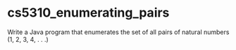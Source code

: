 # cs5310_enumerating_pairs
Write a Java program that enumerates the set of all pairs of natural numbers (1, 2, 3, 4, . . .)
